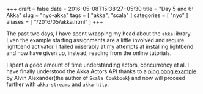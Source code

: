 +++
draft = false
date = 2016-05-08T15:38:27+05:30
title = "Day 5 and 6: Akka"
slug = "nyo-akka"
tags = [ "akka", "scala" ]
categories = [ "nyo" ]
aliases = [ "/2016/05/akka.html" ]
+++

  The past two days, I have spent wrapping my head about the `akka` library.
Even the example starting assignments are a little involved and require
lightbend activator. I failed miserably at my attempts at installing lightbend
and now have given up, instead, reading from the online tutorials.

  I spent a good amount of time understanding actors, concurrency et al.
I have finally understood the Akka Actors API thanks to a
[ping pong example](http://alvinalexander.com/scala/scala-akka-actors-ping-pong-simple-example)
by Alvin Alexander(the author of `Scala Cookbook`) and now will proceed
further with `akka-streams` and `akka-http`.
